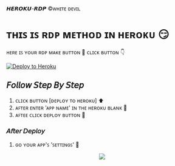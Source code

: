 𝙃𝙀𝙍𝙊𝙆𝙐-𝙍𝘿𝙋
©ᴡʜɪᴛᴇ ᴅᴇᴠɪʟ 
# ᴛʜɪꜱ ɪꜱ ʀᴅᴘ ᴍᴇᴛʜᴏᴅ ɪɴ ʜᴇʀᴏᴋᴜ 😏

ʜᴇʀᴇ ɪꜱ ʏᴏᴜʀ ʀᴅᴘ ᴍᴀᴋᴇ ʙᴜᴛᴛᴏɴ 🤫
ᴄʟɪᴄᴋ ʙᴜᴛᴛᴏɴ 👇
<p><a href="https://dashboard.heroku.com/new?template=https://github.com/OsharaShaveen/HerokuRdp"> <img src="https://www.herokucdn.com/deploy/button.svg" alt="Deploy to Heroku" /></a></p>


## 𝘍𝘰𝘭𝘭𝘰𝘸 𝘚𝘵𝘦𝘱 𝘉𝘺 𝘚𝘵𝘦𝘱

1. ᴄʟɪᴄᴋ ʙᴜᴛᴛᴏɴ [ᴅᴇᴘʟᴏʏ ᴛᴏ ʜᴇʀᴏᴋᴜ] ⬆
2. ᴀꜰᴛᴇʀ ᴇɴᴛᴇʀ 'ᴀᴘᴘ ɴᴀᴍᴇ' ɪɴ ᴛʜᴇ ʜᴇʀᴏᴋᴜ ʙʟᴀɴᴋ 🤫
3. ᴀꜰᴛᴇᴇ ᴄʟɪᴄᴋ ᴅᴇᴘʟᴏʏ ʙᴜᴛᴛᴏɴ 🤫

### 𝘈𝘧𝘵𝘦𝘳 𝘋𝘦𝘱𝘭𝘰𝘺

1. ɢᴏ ʏᴏᴜʀ ᴀᴘᴘ'ꜱ 'ꜱᴇᴛᴛɪɴɢꜱ' 🤫
 <p align="center">
  <img src="https://telegra.ph/file/906a3928189ef519970c0.jpg">
</p>

